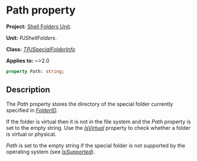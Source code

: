 # Path property

**Project:** [Shell Folders Unit](ShellFoldersUnit.md).

**Unit:** _PJShellFolders_.

**Class:** _[TPJSpecialFolderInfo](TPJSpecialFolderInfo.md)_

**Applies to:** ~>2.0

```pascal
property Path: string;
```

## Description

The _Path_ property stores the directory of the special folder currently specified in _[FolderID](TPJSpecialFolderInfoFolderID.md)_.

If the folder is virtual then it is not in the file system and the _Path_ property is set to the empty string. Use the _[IsVirtual](TPJSpecialFolderInfoIsVirtual.md)_ property to check whether a folder is virtual or physical.

_Path_ is set to the empty string if the special folder is not supported by the operating system (see _[IsSupported](TPJSpecialFolderInfoIsSupported.md)_).
